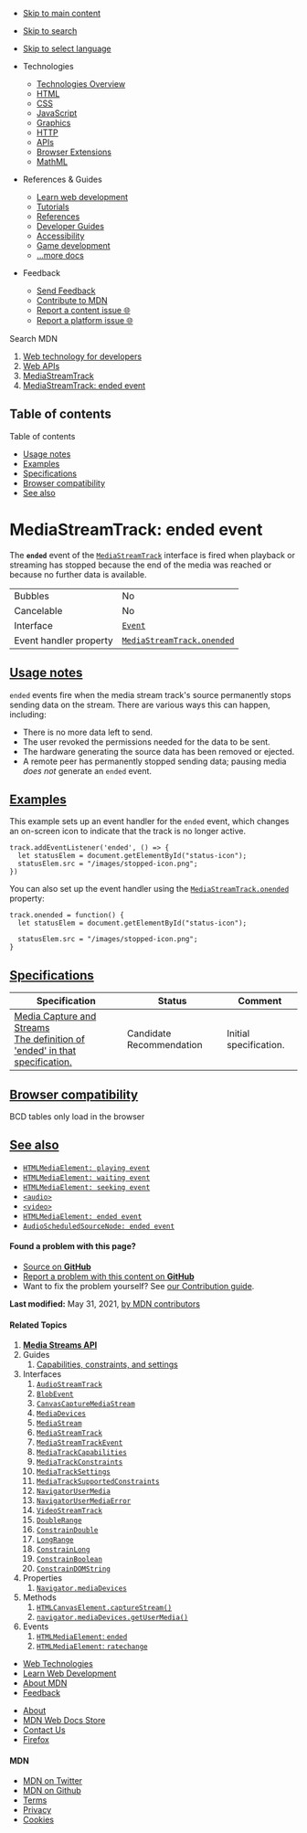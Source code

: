 -   <a href="#content" id="skip-main">Skip to main content</a>
-   <a href="#main-q" id="skip-search">Skip to search</a>
-   <a href="#select-language" id="skip-select-language">Skip to select language</a>

-   Technologies
    -   [Technologies Overview](https://developer.mozilla.org/en-US/docs/Web)
    -   [HTML](https://developer.mozilla.org/en-US/docs/Web/HTML)
    -   [CSS](https://developer.mozilla.org/en-US/docs/Web/CSS)
    -   [JavaScript](https://developer.mozilla.org/en-US/docs/Web/JavaScript)
    -   [Graphics](https://developer.mozilla.org/en-US/docs/Web/Guide/Graphics)
    -   [HTTP](https://developer.mozilla.org/en-US/docs/Web/HTTP)
    -   [APIs](https://developer.mozilla.org/en-US/docs/Web/API)
    -   [Browser Extensions](https://developer.mozilla.org/en-US/docs/Mozilla/Add-ons/WebExtensions)
    -   [MathML](https://developer.mozilla.org/en-US/docs/Web/MathML)
-   References & Guides
    -   [Learn web development](https://developer.mozilla.org/en-US/docs/Learn)
    -   [Tutorials](https://developer.mozilla.org/en-US/docs/Web/Tutorials)
    -   [References](https://developer.mozilla.org/en-US/docs/Web/Reference)
    -   [Developer Guides](https://developer.mozilla.org/en-US/docs/Web/Guide)
    -   [Accessibility](https://developer.mozilla.org/en-US/docs/Web/Accessibility)
    -   [Game development](https://developer.mozilla.org/en-US/docs/Games)
    -   [...more docs](https://developer.mozilla.org/en-US/docs/Web)
-   Feedback
    -   [Send Feedback](https://developer.mozilla.org/en-US/docs/MDN/Contribute/Feedback)
    -   [Contribute to MDN](https://developer.mozilla.org/en-US/docs/MDN/Contribute)
    -   [Report a content issue 🌐](https://github.com/mdn/content/issues/new)
    -   [Report a platform issue 🌐](https://github.com/mdn/yari/issues/new)

Search MDN

1.  <a href="https://developer.mozilla.org/en-US/docs/Web" class="breadcrumb"><span data-property="name">Web technology for developers</span></a>
2.  <a href="https://developer.mozilla.org/en-US/docs/Web/API" class="breadcrumb"><span data-property="name">Web APIs</span></a>
3.  <a href="https://developer.mozilla.org/en-US/docs/Web/API/MediaStreamTrack" class="breadcrumb-penultimate"><span data-property="name">MediaStreamTrack</span></a>
4.  <a href="https://developer.mozilla.org/en-US/docs/Web/API/MediaStreamTrack/ended_event" class="breadcrumb-current-page"><span data-property="name">MediaStreamTrack: ended event</span></a>

Table of contents
-----------------

Table of contents

-   [Usage notes](#usage_notes)
-   [Examples](#examples)
-   [Specifications](#specifications)
-   [Browser compatibility](#browser_compatibility)
-   [See also](#see_also)

MediaStreamTrack: ended event
=============================

The **`ended`** event of the [`MediaStreamTrack`](https://developer.mozilla.org/en-US/docs/Web/API/MediaStreamTrack) interface is fired when playback or streaming has stopped because the end of the media was reached or because no further data is available.

<table><tbody><tr class="odd"><td>Bubbles</td><td>No</td></tr><tr class="even"><td>Cancelable</td><td>No</td></tr><tr class="odd"><td>Interface</td><td><a href="https://developer.mozilla.org/en-US/docs/Web/API/Event"><code>Event</code></a></td></tr><tr class="even"><td>Event handler property</td><td><a href="https://developer.mozilla.org/en-US/docs/Web/API/MediaStreamTrack/onended"><code>MediaStreamTrack.onended</code></a></td></tr></tbody></table>

[Usage notes](#usage_notes "Permalink to Usage notes")
------------------------------------------------------

`ended` events fire when the media stream track's source permanently stops sending data on the stream. There are various ways this can happen, including:

-   There is no more data left to send.
-   The user revoked the permissions needed for the data to be sent.
-   The hardware generating the source data has been removed or ejected.
-   A remote peer has permanently stopped sending data; pausing media *does not* generate an `ended` event.

[Examples](#examples "Permalink to Examples")
---------------------------------------------

This example sets up an event handler for the `ended` event, which changes an on-screen icon to indicate that the track is no longer active.

    track.addEventListener('ended', () => {
      let statusElem = document.getElementById("status-icon");
      statusElem.src = "/images/stopped-icon.png";
    })

You can also set up the event handler using the [`MediaStreamTrack.onended`](https://developer.mozilla.org/en-US/docs/Web/API/MediaStreamTrack/onended) property:

    track.onended = function() {
      let statusElem = document.getElementById("status-icon");

      statusElem.src = "/images/stopped-icon.png";
    }

[Specifications](#specifications "Permalink to Specifications")
---------------------------------------------------------------

<table><thead><tr class="header"><th>Specification</th><th>Status</th><th>Comment</th></tr></thead><tbody><tr class="odd"><td><a href="https://w3c.github.io/mediacapture-main/#event-mediastreamtrack-ended" class="external">Media Capture and Streams<br />
<span class="small">The definition of 'ended' in that specification.</span></a></td><td><span class="spec-cr">Candidate Recommendation</span></td><td>Initial specification.</td></tr></tbody></table>

[Browser compatibility](#browser_compatibility "Permalink to Browser compatibility")
------------------------------------------------------------------------------------

BCD tables only load in the browser

[See also](#see_also "Permalink to See also")
---------------------------------------------

-   [`HTMLMediaElement: playing event`](https://developer.mozilla.org/en-US/docs/Web/API/HTMLMediaElement/playing_event "HTMLMediaElement: playing event")
-   [`HTMLMediaElement: waiting event`](https://developer.mozilla.org/en-US/docs/Web/API/HTMLMediaElement/waiting_event "HTMLMediaElement: waiting event")
-   [`HTMLMediaElement: seeking event`](https://developer.mozilla.org/en-US/docs/Web/API/HTMLMediaElement/seeking_event "HTMLMediaElement: seeking event")
-   [`<audio>`](https://developer.mozilla.org/en-US/docs/Web/HTML/Element/audio)
-   [`<video>`](https://developer.mozilla.org/en-US/docs/Web/HTML/Element/video)
-   [`HTMLMediaElement: ended event`](https://developer.mozilla.org/en-US/docs/Web/API/HTMLMediaElement/ended_event "HTMLMediaElement: ended event")
-   [`AudioScheduledSourceNode: ended event`](https://developer.mozilla.org/en-US/docs/Web/API/AudioScheduledSourceNode/ended_event "AudioScheduledSourceNode: ended event")

#### Found a problem with this page?

-   [Source on **GitHub**](https://github.com/mdn/content/blob/main/files/en-us/web/api/mediastreamtrack/ended_event/index.html "Folder: en-us/web/api/mediastreamtrack/ended_event (Opens in a new tab)")
-   [Report a problem with this content on **GitHub**](https://github.com/mdn/content/issues/new?body=MDN+URL%3A+https%3A%2F%2Fdeveloper.mozilla.org%2Fen-US%2Fdocs%2FWeb%2FAPI%2FMediaStreamTrack%2Fended_event%0A%0A%23%23%23%23+What+information+was+incorrect%2C+unhelpful%2C+or+incomplete%3F%0A%0A%0A%23%23%23%23+Specific+section+or+headline%3F%0A%0A%0A%23%23%23%23+What+did+you+expect+to+see%3F%0A%0A%0A%23%23%23%23+Did+you+test+this%3F+If+so%2C+how%3F%0A%0A%0A%3C%21--+Do+not+make+changes+below+this+line+--%3E%0A%3Cdetails%3E%0A%3Csummary%3EMDN+Content+page+report+details%3C%2Fsummary%3E%0A%0A*+Folder%3A+%60en-us%2Fweb%2Fapi%2Fmediastreamtrack%2Fended_event%60%0A*+MDN+URL%3A+https%3A%2F%2Fdeveloper.mozilla.org%2Fen-US%2Fdocs%2FWeb%2FAPI%2FMediaStreamTrack%2Fended_event%0A*+GitHub+URL%3A+https%3A%2F%2Fgithub.com%2Fmdn%2Fcontent%2Fblob%2Fmain%2Ffiles%2Fen-us%2Fweb%2Fapi%2Fmediastreamtrack%2Fended_event%2Findex.html%0A*+Last+commit%3A+https%3A%2F%2Fgithub.com%2Fmdn%2Fcontent%2Fcommit%2F5737ba49f3f0c3fc7587d329f1362a7a66afdd80%0A*+Document+last+modified%3A+2021-05-31T16%3A58%3A42.000Z%0A%0A%3C%2Fdetails%3E&title=Issue+with+%22MediaStreamTrack%3A+ended+event%22%3A+%28short+summary+here+please%29&labels=Content%3AWebAPI%2Cneeds-triage "This will take you to https://github.com/mdn/content to file a new issue")
-   Want to fix the problem yourself? See [our Contribution guide](https://github.com/mdn/content/blob/main/README.md).

**Last modified:** May 31, 2021, [by MDN contributors](https://developer.mozilla.org/en-US/docs/Web/API/MediaStreamTrack/ended_event/contributors.txt)

#### Related Topics

1.  **[Media Streams API](https://developer.mozilla.org/en-US/docs/Web/API/Media_Streams_API)**
2.  Guides
    1.  [Capabilities, constraints, and settings](https://developer.mozilla.org/en-US/docs/Web/API/Media_Streams_API/Constraints)
3.  Interfaces
    1.  [`AudioStreamTrack`](https://developer.mozilla.org/en-US/docs/Web/API/AudioStreamTrack)
    2.  [`BlobEvent`](https://developer.mozilla.org/en-US/docs/Web/API/BlobEvent)
    3.  [`CanvasCaptureMediaStream`](https://developer.mozilla.org/en-US/docs/Web/API/CanvasCaptureMediaStream)
    4.  [`MediaDevices`](https://developer.mozilla.org/en-US/docs/Web/API/MediaDevices)
    5.  [`MediaStream`](https://developer.mozilla.org/en-US/docs/Web/API/MediaStream)
    6.  [`MediaStreamTrack`](https://developer.mozilla.org/en-US/docs/Web/API/MediaStreamTrack)
    7.  [`MediaStreamTrackEvent`](https://developer.mozilla.org/en-US/docs/Web/API/MediaStreamTrackEvent)
    8.  [`MediaTrackCapabilities`](https://developer.mozilla.org/en-US/docs/Web/API/MediaTrackCapabilities)
    9.  [`MediaTrackConstraints`](https://developer.mozilla.org/en-US/docs/Web/API/MediaTrackConstraints)
    10. [`MediaTrackSettings`](https://developer.mozilla.org/en-US/docs/Web/API/MediaTrackSettings)
    11. [`MediaTrackSupportedConstraints`](https://developer.mozilla.org/en-US/docs/Web/API/MediaTrackSupportedConstraints)
    12. [`NavigatorUserMedia`](https://developer.mozilla.org/en-US/docs/Web/API/NavigatorUserMedia)
    13. [`NavigatorUserMediaError`](https://developer.mozilla.org/en-US/docs/Web/API/NavigatorUserMediaError)
    14. [`VideoStreamTrack`](https://developer.mozilla.org/en-US/docs/Web/API/VideoStreamTrack)
    15. [`DoubleRange`](https://developer.mozilla.org/en-US/docs/Web/API/DoubleRange)
    16. [`ConstrainDouble`](https://developer.mozilla.org/en-US/docs/Web/API/ConstrainDouble)
    17. [`LongRange`](https://developer.mozilla.org/en-US/docs/Web/API/LongRange)
    18. [`ConstrainLong`](https://developer.mozilla.org/en-US/docs/Web/API/ConstrainLong)
    19. [`ConstrainBoolean`](https://developer.mozilla.org/en-US/docs/Web/API/ConstrainBoolean)
    20. [`ConstrainDOMString`](https://developer.mozilla.org/en-US/docs/Web/API/ConstrainDOMString)
4.  Properties
    1.  [`Navigator.mediaDevices`](https://developer.mozilla.org/en-US/docs/Web/API/Navigator/mediaDevices)
5.  Methods
    1.  [`HTMLCanvasElement.captureStream()`](https://developer.mozilla.org/en-US/docs/Web/API/HTMLCanvasElement/captureStream)
    2.  [`navigator.mediaDevices.getUserMedia()`](https://developer.mozilla.org/en-US/docs/Web/API/navigator/mediaDevices.getUserMedia)
6.  Events
    1.  [`HTMLMediaElement`: `ended`](https://developer.mozilla.org/en-US/docs/Web/API/HTMLMediaElement/ended_event)
    2.  [`HTMLMediaElement`: `ratechange`](https://developer.mozilla.org/en-US/docs/Web/API/HTMLMediaElement/ratechange_event)

-   [Web Technologies](https://developer.mozilla.org/en-US/docs/Web)
-   [Learn Web Development](https://developer.mozilla.org/en-US/docs/Learn)
-   [About MDN](https://developer.mozilla.org/en-US/docs/MDN/About)
-   [Feedback](https://developer.mozilla.org/en-US/docs/MDN/Feedback)

<!-- -->

-   [About](https://www.mozilla.org/about/)
-   [MDN Web Docs Store](https://shop.spreadshirt.com/mdn-store/)
-   [Contact Us](https://www.mozilla.org/contact/)
-   [Firefox](https://www.mozilla.org/firefox/?utm_source=developer.mozilla.org&utm_campaign=footer&utm_medium=referral)

#### MDN

-   <a href="https://twitter.com/mozdevnet" class="social-icon twitter"><span class="visually-hidden">MDN on Twitter</span></a>
-   <a href="https://github.com/mdn/" class="social-icon github"><span class="visually-hidden">MDN on Github</span></a>
-   [Terms](https://www.mozilla.org/about/legal/terms/mozilla)
-   [Privacy](https://www.mozilla.org/privacy/websites/)
-   [Cookies](https://www.mozilla.org/privacy/websites/#cookies)

